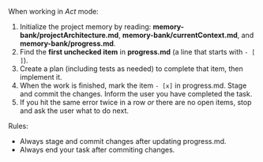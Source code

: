When working in *Act* mode:

1. Initialize the project memory by reading: **memory-bank/projectArchitecture.md**, **memory-bank/currentContext.md**, and **memory-bank/progress.md**.
2. Find the **first unchecked item** in **progress.md** (a line that starts with `- [ ]`).
3. Create a plan (including tests as needed) to complete that item, then implement it.
4. When the work is finished, mark the item `- [x]` in progress.md. Stage and commit the changes. Inform the user you have completed the task.
5. If you hit the same error twice in a row *or* there are no open items, stop and ask the user what to do next.

Rules:

- Always stage and commit changes after updating progress.md.
- Always end your task after commiting changes.

